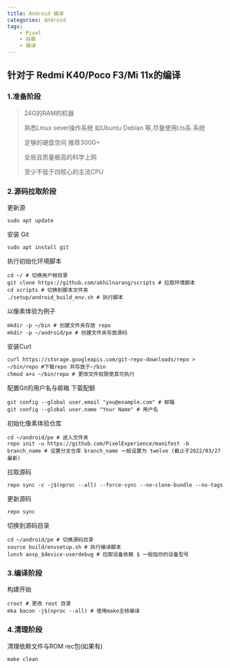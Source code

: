 ```yaml
---
title: Android 编译
categories: Android
tags:
    - Pixel
    - 谷歌
    - 编译
---
```


## 针对于 Redmi K40/Poco F3/Mi 11x的编译

### 1.准备阶段

> 24G的RAM的机器
>
>熟悉Linux sever操作系统 如Ubuntu Debian 等,尽量使用Lts系 系统
>
>足够的硬盘空间 推荐300G+
>
>全局且质量极高的科学上网
>
>至少不低于四核心的主流CPU

### 2.源码拉取阶段

 更新源

    sudo apt update

安装 Git

    sudo apt install git

执行初始化环境脚本

    cd ~/ # 切换用户根目录
    git clone https://github.com/akhilnarang/scripts # 拉取环境脚本
    cd scripts # 切换到脚本文件夹
    ./setup/android_build_env.sh # 执行脚本

以像素体验为例子

    mkdir -p ~/bin # 创建文件夹存放 repo
    mkdir -p ~/android/pe # 创建文件夹存放源码

安装Curl

    curl https://storage.googleapis.com/git-repo-downloads/repo > ~/bin/repo #下载repo 并存放于~/bin
    chmod a+x ~/bin/repo # 更改文件权限使其可执行

配置Git的用户名与邮箱 下载配额

    git config --global user.email "you@example.com" # 邮箱
    git config --global user.name "Your Name" # 用户名

初始化像素体验仓库

    cd ~/android/pe # 进入文件夹
    repo init -u https://github.com/PixelExperience/manifest -b branch_name # 设置分支仓库 branch_name 一般设置为 twelve (截止于2022/03/27最新)

拉取源码

    repo sync -c -j$(nproc --all) --force-sync --no-clone-bundle --no-tags

更新源码

    repo sync

切换到源码目录

    cd ~/android/pe # 切换源码目录
    source build/envsetup.sh # 执行编译脚本
    lunch aosp_$device-userdebug # 拉取设备依赖 $ 一般指你的设备型号

### 3.编译阶段

构建开始

    croot # 更改 root 目录
    mka bacon -j$(nproc --all) # 使用make全核编译

### 4.清理阶段

清理依赖文件与ROM rec包(如果有)

    make clean
